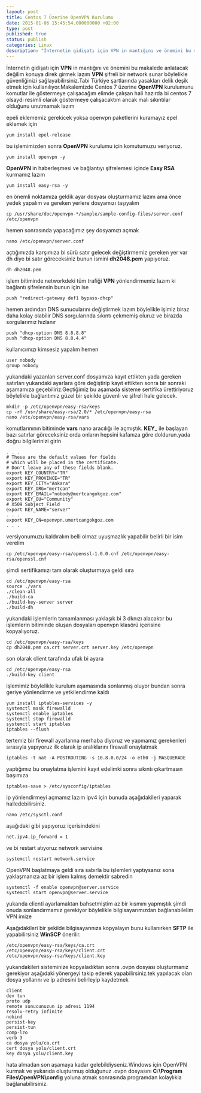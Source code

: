 ```yaml
---
layout: post
title: Centos 7 Üzerine OpenVPN Kurulumu
date: 2015-01-06 15:45:54.000000000 +02:00
type: post
published: true
status: publish
categories: Linux
description: "İnternetin gidişatı için VPN in mantığını ve önemini bu makalede anlatacak değilim konuya direk girmek lazım VPN şifreli bir network sunar"
---
```

İnternetin gidişatı için **VPN** in mantığını ve önemini bu makalede anlatacak değilim konuya direk girmek lazım **VPN** şifreli bir network sunar böylelikle güvenliğinizi sağlayabilirsiniz.Tabi Türkiye şartlarında yasakları delik deşik etmek için kullanılıyor.Makalemizde Centos 7 üzerine **OpenVPN** kurulumunu komutlar ile göstermeye çalışacağım elimde çalışan hali hazırda bi centos 7 olsaydı resimli olarak göstermeye çalışacaktım ancak mali sıkıntılar olduğunu unutmamak lazım

epeli eklememiz gerekicek yoksa openvpn paketlerini kuramayız epel eklemek için

    yum install epel-release

bu işlemimizden sonra **OpenVPN** kurulumu için komutumuzu veriyoruz.

    yum install openvpn -y

**OpenVPN** in haberleşmesi ve bağlantıyı şifrelemesi içinde **Easy RSA** kurmamız lazım

    yum install easy-rsa -y

en önemli noktamıza geldik ayar dosyası oluşturmamız lazım ama önce yedek yapalım ve gereken yerlere dosyamızı taşıyalım

    cp /usr/share/doc/openvpn-*/sample/sample-config-files/server.conf /etc/openvpn

hemen sonrasında yapacağımız şey dosyamızı açmak

    nano /etc/openvpn/server.conf

açtığımızda karşımıza bi sürü satır gelecek değiştirmemiz gereken yer var dh diye bi satır göreceksiniz bunun ismini **dh2048.pem** yapıyoruz.

    dh dh2048.pem

işlem bitiminde networkdeki tüm trafiği **VPN** yönlendirmemiz lazım ki bağlantı şifrelensin bunun için ise

    push "redirect-gateway def1 bypass-dhcp"

hemen ardından DNS sunucularını değiştirmek lazım böylelikle işimiz biraz daha kolay olabilir DNS sorgularında sıkıntı çekmemiş oluruz ve birazda sorgularımız hızlanır

    push "dhcp-option DNS 8.8.8.8"
    push "dhcp-option DNS 8.8.4.4"

kullanıcımızı kimsesiz yapalım hemen

    user nobody
    group nobody

yukarıdaki yazanları server.conf dosyamıza kayıt ettikten yada gereken satırları yukarıdaki ayarlara göre değiştirip kayıt ettikten sonra bir sonraki aşamamıza geçebiliriz.Geçtiğimiz bu aşamada sisteme sertifika ürettiriyoruz böylelikle bağlantımız güzel bir şekilde güvenli ve şifreli hale gelecek.

    mkdir -p /etc/openvpn/easy-rsa/keys
    cp -rf /usr/share/easy-rsa/2.0/* /etc/openvpn/easy-rsa
    nano /etc/openvpn/easy-rsa/vars

komutlarınının bitiminde **vars** nano aracılığı ile açmıştık. **KEY\_** ile başlayan bazı satırlar göreceksiniz orda onların hepsini kafanıza göre doldurun.yada doğru bilgilerinizi girin

    . . .
    # These are the default values for fields
    # which will be placed in the certificate.
    # Don't leave any of these fields blank.
    export KEY_COUNTRY="TR"
    export KEY_PROVINCE="TR"
    export KEY_CITY="Ankara"
    export KEY_ORG="mertcan"
    export KEY_EMAIL="nobody@mertcangokgoz.com"
    export KEY_OU="Community"
    # X509 Subject Field
    export KEY_NAME="server"
    . . .
    export KEY_CN=openvpn.umertcangokgoz.com
    . . .

versiyonumuzu kaldıralım belli olmaz uyuşmazlık yapabilir belirli bir isim verelim

    cp /etc/openvpn/easy-rsa/openssl-1.0.0.cnf /etc/openvpn/easy-rsa/openssl.cnf

şimdi sertifikamızı tam olarak oluşturmaya geldi sıra

    cd /etc/openvpn/easy-rsa
    source ./vars
    ./clean-all
    ./build-ca
    ./build-key-server server
    ./build-dh

yukarıdaki işlemlerin tamamlanması yaklaşık bi 3 dknızı alacaktır bu işlemlerin bitiminde oluşan dosyaları openvpn klasörü içerisine kopyalıyoruz.

    cd /etc/openvpn/easy-rsa/keys
    cp dh2048.pem ca.crt server.crt server.key /etc/openvpn

son olarak client tarafında ufak bi ayara

    cd /etc/openvpn/easy-rsa
    ./build-key client

işlemimiz böylelikle kurulum aşamasında sonlanmış oluyor bundan sonra geriye yönlendirme ve yetkilendirme kaldı

    yum install iptables-services -y
    systemctl mask firewalld
    systemctl enable iptables
    systemctl stop firewalld
    systemctl start iptables
    iptables --flush

tertemiz bir firewall ayarlarına merhaba diyoruz ve yapmamız gerekenleri sırasıyla yapıyoruz ilk olarak ip aralıklarını firewall onaylatmak

    iptables -t nat -A POSTROUTING -s 10.8.0.0/24 -o eth0 -j MASQUERADE

yaptığımız bu onaylatma işlemini kayıt edelimki sonra sıkıntı çıkartmasın başımıza

    iptables-save > /etc/sysconfig/iptables

ip yönlendirmeyi açmamız lazım ipv4 için bunuda aşağıdakileri yaparak halledebilirsiniz.

    nano /etc/sysctl.conf

aşağıdaki gibi yapıyoruz içerisindekini

    net.ipv4.ip_forward = 1

ve bi restart atıyoruz network servisine

    systemctl restart network.service

OpenVPN başlatmaya geldi sıra sabırla bu işlemleri yaptıysanız sona yaklaşmanıza az bir işlem kalmış demektir sabredin

    systemctl -f enable openvpn@server.service
    systemctl start openvpn@server.service

yukarıda clienti ayarlamaktan bahsetmiştim az bir kısmını yapmıştık şimdi onuda sonlandırmamız gerekiyor böylelikle bilgisayarımızdan bağlanabilelim VPN imize

Aşağıdakileri bir şekilde bilgisayarınıza kopyalayın bunu kullanırken **SFTP** ile yapabilirsiniz **WinSCP** önerilir.

    /etc/openvpn/easy-rsa/keys/ca.crt
    /etc/openvpn/easy-rsa/keys/client.crt
    /etc/openvpn/easy-rsa/keys/client.key

yukarıdakileri sisteminize kopyaladıktan sonra .ovpn dosyası oluşturmanız gerekiyor aşağıdaki yönergeyi takip ederek yapabilirsiniz.tek yapılacak olan dosya yollarını ve ip adresini belirleyip kaydetmek

    client
    dev tun
    proto udp
    remote sunucunuzun ip adresi 1194
    resolv-retry infinite
    nobind
    persist-key
    persist-tun
    comp-lzo
    verb 3
    ca dosya yolu/ca.crt
    cert dosya yolu/client.crt
    key dosya yolu/client.key

hata almadan son aşamaya kadar gelebildiyseniz.Windows için OpenVPN kurmak ve yukarıda oluşturmuş olduğunuz .ovpn dosyasını **C:\Program Files\OpenVPN\config** yoluna atmak sonrasında programdan kolaylıkla bağlanabilirsiniz.
